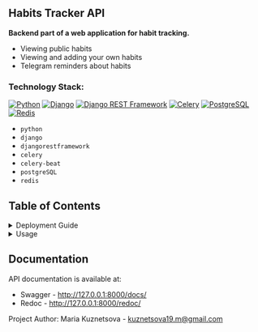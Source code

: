 ## Habits Tracker API
**Backend part of a web application for habit tracking.**
- Viewing public habits
- Viewing and adding your own habits
- Telegram reminders about habits
### Technology Stack:
[![Python](https://img.shields.io/badge/Python-3.12-blue?logo=python)](https://www.python.org/)
[![Django](https://img.shields.io/badge/Django-5.0.4-blue?logo=Django)](https://www.djangoproject.com/)
[![Django REST Framework](https://img.shields.io/badge/DRF-3.15.1-blue)](https://www.django-rest-framework.org/)
[![Celery](https://img.shields.io/badge/Celery-5.4.0-blue?logo=Celery)](https://docs.celeryq.dev/en/stable/)
[![PostgreSQL](https://img.shields.io/badge/PostgreSQL-464646?logo=PostgreSQL)](https://www.postgresql.org/)
[![Redis](https://img.shields.io/badge/Redis-5.0.4-blue?logo=Redis)](https://redis.io/)

- `python`
- `django`
- `djangorestframework`
- `celery`
- `celery-beat`
- `postgreSQL`
- `redis`

## Table of Contents

<details>
<summary>Deployment Guide</summary>

#### 1. Clone the project:
```
git clone https://github.com/MSk1901/habits.git
```
#### 2. Navigate to the project root directory
#### 3. Set up environment variables:

   1. Create a file named `.env` in the root directory
   2. Copy the contents of the `.env.sample` file into it and replace the values with your own
   3. For the project to work correctly in the local development environment, set the value of `DEBUG=True` to automatically handle static files and provide detailed error messages.


#### 4. Run the command to build and start Docker containers:
```
docker-compose up -d --build
```
</details>

<details>
<summary>Usage</summary>

#### 1. Admin Panel:
To access the admin panel, create a superuser

1. You will need to view the list of running containers and copy the container id of the app container
    ```
    docker ps
    ```
    Example output:
    ```
    CONTAINER ID   IMAGE                                                         
    e5e38dccec3d   drf-lms-app                
    ```
2. Then execute the command to enter the container and execute commands available in its environment
    ```
    docker exec -it <container id> bash
    ```
3. To create a superuser (admin), execute the command
    ```
    python3 manage.py createsuperuser
    ```
   You can view the superuser's email and password for logging into the admin panel in the `/users/management/commands/csu.py` file. If desired, you can set your own email and password.


4. Open the administrative panel at http://localhost:8000/admin/ and enter the email and password of the superuser
          
#### 2. Setting up Telegram notifications:
1. To send notifications, the user's `chat_id` field must be filled. The value is the chat id in Telegram.
2. The field can be filled in:
   - During registration.
     To do this, go to http://127.0.0.1:8000/users/register/ and fill in all the fields. Example format for filling in JSON:
        ```
        {
            "email": "user@example.com",
            "password": "Somepassword",
            "chat_id": "000000001"
        }
        ```
   - In the administrative panel.
     Fill in the required field when creating or editing a user
#### 3. Creating a habit:
1. Obtain the `Bearer token` of the created user at http://127.0.0.1:8000/users/login/
2. To create a habit, go to http://127.0.0.1:8000/users/register/
3. Specify the token in the request header
4. Specify fields in the request body in JSON format:
      ```
      {
          "place": "Home",
          "time": "20:00",
          "action": "Eat vegetables for dinner",
          "is_enjoyable": false,
          "periodicity": 1, # Habit frequency, for example, once a day
          "treat": "Eat favorite dessert",
          "duration": "00:01:00", # Habit duration in HH:MM:SS format
          "is_public": true
      }
      ```

#### 4. Other interaction methods:
You can find all interaction methods in the documentation
</details>

## Documentation
API documentation is available at:
- Swagger - http://127.0.0.1:8000/docs/
- Redoc - http://127.0.0.1:8000/redoc/



Project Author: Maria Kuznetsova - [kuznetsova19.m@gmail.com](mailto:kuznetsova19.m@gmail.com)
